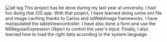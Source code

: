 
![alt tag](https://raw.githubusercontent.com/sofianeOuafir/iOSSwiftUniProject4/blob/master/iosProjectUni4-home.png)
This project has be done during my last year at university. I had fun doing that iOS app.
With that project, I have learned doing some xml file and image caching thanks to Carlos and sdWebImage frameworks.
I have manipulated the tableViewcontroller. I have also done a form and use the NSRegularExpression Object to control the user's input.
Finally, I also learned how to load the right data according to the system language.

